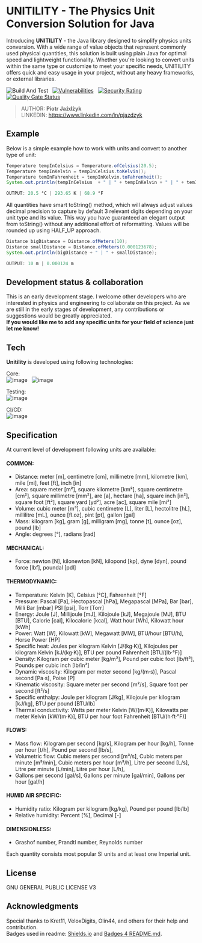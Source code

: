 # UNITILITY - The Physics Unit Conversion Solution for Java

Introducing <strong>UNITILITY</strong> - the Java library designed to simplify physics units conversion. 
With a wide range of value objects that represent commonly used physical quantities, this solution is built using plain Java for optimal speed and lightweight functionality. 
Whether you're looking to convert units within the same type or customize to meet your specific needs, UNITILITY offers quick and easy usage in your project, without any heavy frameworks,
or external libraries.

![Build And Test](https://github.com/pjazdzyk/unitility/actions/workflows/build-test-analyze.yml/badge.svg) &nbsp;
[![Vulnerabilities](https://sonarcloud.io/api/project_badges/measure?project=pjazdzyk_unitility&metric=vulnerabilities)](https://sonarcloud.io/summary/new_code?id=pjazdzyk_unitility) &nbsp;
[![Security Rating](https://sonarcloud.io/api/project_badges/measure?project=pjazdzyk_unitility&metric=security_rating)](https://sonarcloud.io/summary/new_code?id=pjazdzyk_unitility) &nbsp;
[![Quality Gate Status](https://sonarcloud.io/api/project_badges/measure?project=pjazdzyk_unitility&metric=alert_status)](https://sonarcloud.io/summary/new_code?id=pjazdzyk_unitility) &nbsp;

> AUTHOR: <b>Piotr Jażdżyk</b> <br>
> LINKEDIN: https://www.linkedin.com/in/pjazdzyk <br>

## Example
Below is a simple example how to work with units and convert to another type of unit:
```java
Temperature tempInCelsius = Temperature.ofCelsius(20.5);
Temperature tempInKelvin = tempInCelsius.toKelvin();
Temperature temInFahrenheit = tempInKelvin.toFahrenheit();
System.out.println(tempInCelsius  + " | " + tempInKelvin + " | " + temInFahrenheit);

OUTPUT: 20.5 °C | 293.65 K | 68.9 °F
```
All quantities have smart toString() method, which will always adjust values decimal precision to capture by default 3 relevant digits depending on your unit type and its value. 
This way you have guaranteed an elegant output from toString() without any additional effort of reformatting. Values will be rounded up using HALF_UP approach. 

```java
Distance bigDistance = Distance.ofMeters(10);
Distance smallDistance = Distance.ofMeters(0.000123678);
System.out.println(bigDistance + " | " + smallDistance);

OUTPUT: 10 m | 0.000124 m
```

## Development status & collaboration
This is an early development stage.
I welcome other developers who are interested in physics and engineering to collaborate on this project. 
As we are still in the early stages of development, any contributions or suggestions would be greatly appreciated.<br>
<strong>If you would like me to add any specific units for your field of science just let me know!</strong>

## Tech

<strong>Unitility</strong> is developed using following technologies: <br>

Core: <br>
![image](https://img.shields.io/badge/17-Java-orange?style=for-the-badge) &nbsp;
![image](https://img.shields.io/badge/apache_maven-C71A36?style=for-the-badge&logo=apachemaven&logoColor=white) &nbsp;

Testing:<br>
![image](https://img.shields.io/badge/Junit5-25A162?style=for-the-badge&logo=junit5&logoColor=white) &nbsp;

CI/CD:<br>
![image](https://img.shields.io/badge/GitHub_Actions-2088FF?style=for-the-badge&logo=github-actions&logoColor=white) &nbsp;


## Specification
At current level of development following units are available:

#### COMMON:
* Distance: meter [m], centimetre [cm], millimetre [mm], kilometre [km], mile [mi], feet [ft], inch [in]
* Area: square meter [m²], square kilometre [km²], square centimetre [cm²], square millimetre [mm²], are [a], hectare [ha], square inch [in²], square foot [ft²], square yard [yd²], acre [ac], square mile [mi²]
* Volume: cubic meter [m³], cubic centimetre [L], liter [L], hectolitre [hL], millilitre [mL], ounce [fl.oz], pint [pt], gallon [gal]
* Mass: kilogram [kg], gram [g], milligram [mg], tonne [t], ounce [oz], pound [lb]
* Angle: degrees [°], radians [rad]
#### MECHANICAL:
* Force: newton [N], kilonewton [kN], kilopond [kp], dyne [dyn], pound force [lbf], poundal [pdl]
#### THERMODYNAMIC:
* Temperature: Kelvin [K], Celsius [°C], Fahrenheit [°F]
* Pressure: Pascal [Pa], Hectopascal [hPa], Megapascal [MPa], Bar [bar], Milli Bar [mbar] PSI [psi], Torr [Torr]
* Energy: Joule [J], Millijoule [mJ], Kilojoule [kJ], Megajoule [MJ], BTU [BTU], Calorie [cal], Kilocalorie [kcal], Watt hour [Wh], Kilowatt hour [kWh]
* Power: Watt [W], Kilowatt [kW], Megawatt [MW], BTU/hour [BTU/h], Horse Power [HP]
* Specific heat: Joules per kilogram Kelvin [J/(kg·K)], Kilojoules per kilogram Kelvin [kJ/(kg·K)], BTU per pound Fahrenheit [BTU/(lb·°F)]
* Density: Kilogram per cubic meter [kg/m³], Pound per cubic foot [lb/ft³], Pounds per cubic inch [lb/in³]
* Dynamic viscosity: Kilogram per meter second [kg/(m·s)], Pascal second [Pa·s], Poise [P]
* Kinematic viscosity: Square meter per second [m²/s], Square foot per second [ft²/s]
* Specific enthalpy: Joule per kilogram [J/kg], Kilojoule per kilogram [kJ/kg], BTU per pound [BTU/lb]
* Thermal conductivity: Watts per meter Kelvin [W/(m·K)], Kilowatts per meter Kelvin [kW/(m·K)], BTU per hour foot Fahrenheit [BTU/(h·ft·°F)]
#### FLOWS:
* Mass flow: Kilogram per second [kg/s], Kilogram per hour [kg/h], Tonne per hour [t/h], Pound per second [lb/s], 
* Volumetric flow: Cubic meters per second [m³/s], Cubic meters per minute [m³/min], Cubic meters per hour [m³/h], Litre per second [L/s], Litre per minute [L/min], Litre per hour [L/h], 
* Gallons per second [gal/s], Gallons per minute [gal/min], Gallons per hour [gal/h]
#### HUMID AIR SPECIFIC:
* Humidity ratio: Kilogram per kilogram [kg/kg], Pound per pound [lb/lb]
* Relative humidity: Percent [%], Decimal [-]
#### DIMENSIONLESS:
* Grashof number, Prandtl number, Reynolds number

Each quantity consists most popular SI units and at least one Imperial unit.

## License
GNU GENERAL PUBLIC LICENSE V3<br>

## Acknowledgments
Special thanks to Kret11, VeloxDigits, Olin44, and others for their help and contribution.<br>
Badges used in readme: [Shields.io](https://img.shields.io) and [Badges 4 README.md](https://github.com/alexandresanlim/Badges4-README.md-Profile).